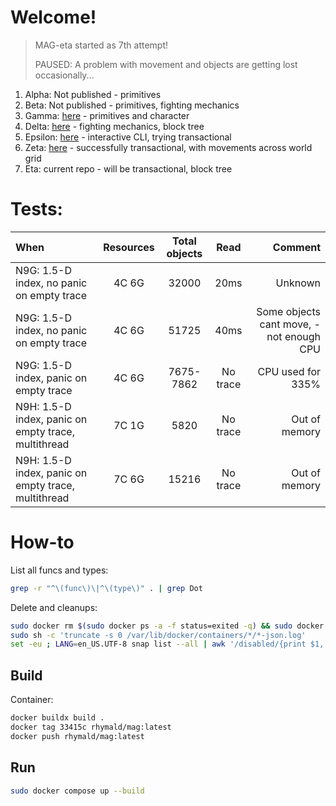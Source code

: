 # Welcome!

> MAG-eta started as 7th attempt!
>
> PAUSED: A problem with movement and objects are getting lost occasionally...

1. Alpha: Not published - primitives
2. Beta: Not published - primitives, fighting mechanics
3. Gamma: [here](https://github.com/rhymald/mag-gamma/tree/MBF-elemental-state-refactoring) - primitives and character
4. Delta: [here](https://github.com/rhymald/mag-delta/tree/N33-player-refactoring) - fighting mechanics, block tree
5. Epsilon: [here](https://github.com/rhymald/mag-epsilon/tree/N3G-character) - interactive CLI, trying transactional
6. Zeta: [here](https://github.com/rhymald/mag-zeta/tree/N7S-world) - successfully transactional, with movements across world grid
7. Eta: current repo - will be transactional, block tree

# Tests: 

|When|Resources|Total objects|Read|Comment|
|:-|:-:|:-:|:-:|-:|
|N9G: 1.5-D index, no panic on empty trace|4C 6G|32000|20ms|Unknown|
|N9G: 1.5-D index, no panic on empty trace|4C 6G|51725|40ms|Some objects cant move, - not enough CPU|
|N9G: 1.5-D index, panic on empty trace|4C 6G|7675-7862|No trace|CPU used for 335%|
|N9H: 1.5-D index, panic on empty trace, multithread|7C 1G|5820|No trace|Out of memory|
|N9H: 1.5-D index, panic on empty trace, multithread|7C 6G|15216|No trace|Out of memory|

# How-to

List all funcs and types:
```bash
grep -r "^\(func\)\|^\(type\)" . | grep Dot
```

Delete and cleanups: 
```bash
sudo docker rm $(sudo docker ps -a -f status=exited -q) && sudo docker rmi $(sudo docker images -a -q)
sudo sh -c 'truncate -s 0 /var/lib/docker/containers/*/*-json.log'
set -eu ; LANG=en_US.UTF-8 snap list --all | awk '/disabled/{print $1, $3}' | while read snapname revision; do ; snap remove "$snapname" --revision="$revision" ; done
```

## Build

Container: 

```bash
docker buildx build .
docker tag 33415c rhymald/mag:latest
docker push rhymald/mag:latest
```

## Run

```bash
sudo docker compose up --build
```
